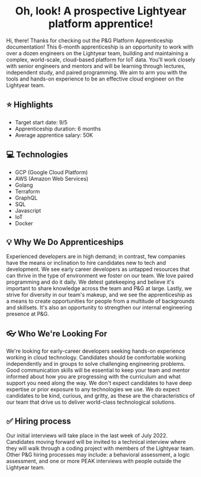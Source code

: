 <h1 align="center">
  Oh, look! A prospective Lightyear platform apprentice!
</h1>

Hi, there! Thanks for checking out the P&G Platform Apprenticeship documentation! This 6-month apprenticeship is an opportunity to work with over a dozen engineers on the Lightyear team, building and maintaining a complex, world-scale, cloud-based platform for IoT data. You'll work closely with senior engineers and mentors and will be learning through lectures, independent study, and paired programming. We aim to arm you with the tools and hands-on experience to be an effective cloud engineer on the Lightyear team.

## :star: Highlights
- Target start date: 9/5
- Apprenticeship duration: 6 months
- Average apprentice salary: 50K

## :computer: Technologies
- GCP (Google Cloud Platform)
- AWS (Amazon Web Services)
- Golang
- Terraform
- GraphQL
- SQL
- Javascript
- IoT
- Docker

## :bulb: Why We Do Apprenticeships
Experienced developers are in high demand; in contrast, few companies have the means or inclination to hire candidates new to tech and development. We see early career developers as untapped resources that can thrive in the type of environment we foster on our team. We love paired programming and do it daily. We detest gatekeeping and believe it's important to share knowledge across the team and P&G at large. Lastly, we strive for diversity in our team's makeup, and we see the apprenticeship as a means to create opportunities for people from a multitude of backgrounds and skillsets. It's also an opportunity to strengthen our internal engineering presence at P&G.

## :eyeglasses: Who We're Looking For
We're looking for early-career developers seeking hands-on experience working in cloud technology. Candidates should be comfortable working independently and in groups to solve challenging engineering problems. Good communication skills will be essential to keep your team and mentor informed about how you are progressing with the curriculum and what support you need along the way. We don't expect candidates to have deep expertise or prior exposure to any technologies we use. We do expect candidates to be kind, curious, and gritty, as these are the characteristics of our team that drive us to deliver world-class technological solutions.

## :white_check_mark: Hiring process
Our initial interviews will take place in the last week of July 2022. Candidates moving forward will be invited to a technical interview where they will walk through a coding project with members of the Lightyear team. Other P&G hiring processes may include: a behavioral assessment, a logic assessment, and one or more PEAK interviews with people outside the Lightyear team.
